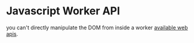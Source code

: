 # Javascript Worker API

you can't directly manipulate the DOM from inside a worker [available web apis](https://developer.mozilla.org/en-US/docs/Web/API/Web_Workers_API/Functions_and_classes_available_to_workers).
